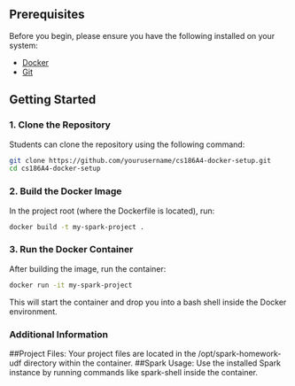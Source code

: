 ## Prerequisites

Before you begin, please ensure you have the following installed on your system:

- [Docker](https://docs.docker.com/get-docker/)
- [Git](https://git-scm.com/downloads)

## Getting Started

### 1. Clone the Repository

Students can clone the repository using the following command:

```bash
git clone https://github.com/yourusername/cs186A4-docker-setup.git
cd cs186A4-docker-setup
```

### 2. Build the Docker Image
In the project root (where the Dockerfile is located), run:

```bash
docker build -t my-spark-project .
```

### 3. Run the Docker Container
After building the image, run the container:

```bash
docker run -it my-spark-project
```

This will start the container and drop you into a bash shell inside the Docker environment.

### Additional Information
##Project Files:
Your project files are located in the /opt/spark-homework-udf directory within the container.
##Spark Usage:
Use the installed Spark instance by running commands like spark-shell inside the container.
